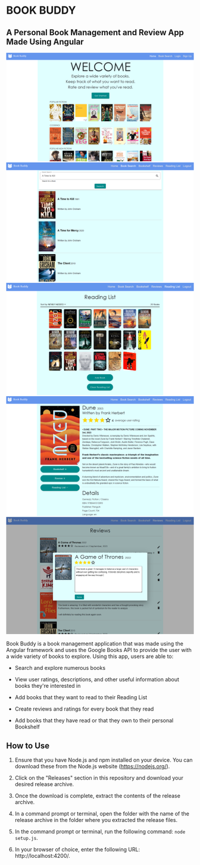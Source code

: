 # BOOK BUDDY 
## A Personal Book Management and Review App Made Using Angular

![Book Buddy Home Page](screenshots/home-page.png)
![Book Buddy Book Search](screenshots/book-search.png)
![Book Buddy Reading List](screenshots/reading-list.png)
![Book Buddy Book Info](screenshots/book-info.png)
![Book Buddy Reviews](screenshots/create-reviews.png)

Book Buddy is a book management application that was made using the Angular framework and uses the Google Books API to provide the user with a wide variety of books to explore. Using this app, users are able to:

* Search and explore numerous books

* View user ratings, descriptions, and other useful information about books they're interested in

* Add books that they want to read to their Reading List

* Create reviews and ratings for every book that they read

* Add books that they have read or that they own to their personal Bookshelf


## How to Use

1. Ensure that you have Node.js and npm installed on your device. You can download these from the Node.js website (https://nodejs.org/).

2. Click on the "Releases" section in this repository and download your desired release archive.

3. Once the download is complete, extract the contents of the release archive.

4. In a command prompt or terminal, open the folder with the name of the release archive in the folder where you extracted the release files.

5. In the command prompt or terminal, run the following command: `node setup.js`.

6. In your browser of choice, enter the following URL: http://localhost:4200/.